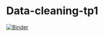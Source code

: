 # Data-cleaning-tp1
[![Binder](https://mybinder.org/badge_logo.svg)](https://mybinder.org/v2/gh/nevermind78/Data-cleaning-tp1/main)
